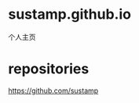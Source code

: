 # sustamp.github.io
个人主页

# repositories
<a href="https://github.com/sustamp">https://github.com/sustamp</a>
